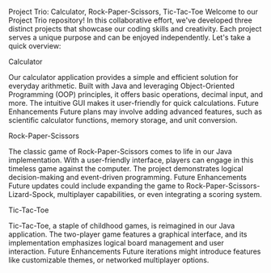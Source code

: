 Project Trio: Calculator, Rock-Paper-Scissors, Tic-Tac-Toe
Welcome to our Project Trio repository! In this collaborative effort, we've developed three distinct projects that showcase our coding skills and creativity. Each project serves a unique purpose and can be enjoyed independently. Let's take a quick overview:

Calculator

Our calculator application provides a simple and efficient solution for everyday arithmetic. Built with Java and leveraging Object-Oriented Programming (OOP) principles, it offers basic operations, decimal input, and more. The intuitive GUI makes it user-friendly for quick calculations.
Future Enhancements
Future plans may involve adding advanced features, such as scientific calculator functions, memory storage, and unit conversion.

Rock-Paper-Scissors

The classic game of Rock-Paper-Scissors comes to life in our Java implementation. With a user-friendly interface, players can engage in this timeless game against the computer. The project demonstrates logical decision-making and event-driven programming.
Future Enhancements
Future updates could include expanding the game to Rock-Paper-Scissors-Lizard-Spock, multiplayer capabilities, or even integrating a scoring system.

Tic-Tac-Toe

Tic-Tac-Toe, a staple of childhood games, is reimagined in our Java application. The two-player game features a graphical interface, and its implementation emphasizes logical board management and user interaction.
Future Enhancements
Future iterations might introduce features like customizable themes, or networked multiplayer options.
